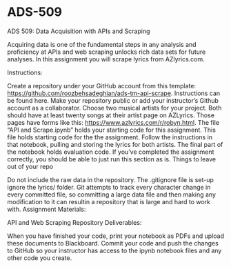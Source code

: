 # ADS-509
ADS 509: Data Acquisition with APIs and Scraping

Acquiring data is one of the fundamental steps in any analysis and proficiency at APIs and web scraping unlocks rich data sets for future analyses. In this assignment you will scrape lyrics from AZlyrics.com.

Instructions:

Create a repository under your GitHub account from this template: https://github.com/roozbehsadeghian/ads-tm-api-scrape. Instructions can be found here. Make your repository public or add your instructor’s Github account as a collaborator.
Choose two musical artists for your project. Both should have at least twenty songs at their artist page on AZLyrics. Those pages have forms like this: https://www.azlyrics.com/r/robyn.html.
The file “API and Scrape.ipynb” holds your starting code for this assignment.
This file holds starting code for the the assignment. Follow the instructions in that notebook, pulling and storing the lyrics for both artists.
The final part of the notebook holds evaluation code. If you’ve completed the assignment correctly, you should be able to just run this section as is.
Things to leave out of your repo

Do not include the raw data in the repository. The .gitignore file is set-up ignore the lyrics/ folder. Git attempts to track every character change in every committed file, so committing a large data file and then making any modification to it can resultin a repository that is large and hard to work with.
Assignment Materials:

API and Web Scraping Repository
Deliverables:

When you have finished your code, print your notebook as PDFs and upload these documents to Blackboard.
Commit your code and push the changes to GitHub so your instructor has access to the ipynb notebook files and any other code you create.
